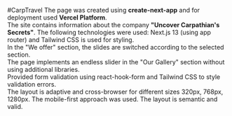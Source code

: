 #CarpTravel
The page was created using **create-next-app** and for deployment used **Vercel Platform**.  
The site contains information about the company **"Uncover Carpathian's Secrets"**. The following technologies were used:
Next.js 13 (using app router) and Tailwind CSS is used for styling.  
In the "We offer" section, the slides are switched according to the selected section.  
The page implements an endless slider in the "Our Gallery" section without using additional libraries.  
Provided form validation using react-hook-form and Tailwind CSS to style validation errors.  
The layout is adaptive and cross-browser for different sizes 320px, 768px, 1280px.
The mobile-first approach was used.
The layout is semantic and valid.
